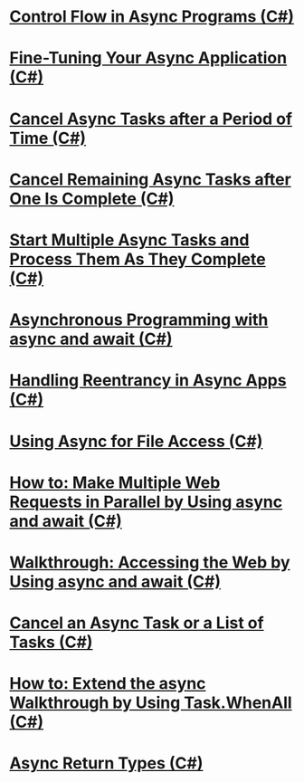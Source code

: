 # [Control Flow in Async Programs (C#)](control-flow-in-async-programs.md)
# [Fine-Tuning Your Async Application (C#)](fine-tuning-your-async-application.md)
# [Cancel Async Tasks after a Period of Time (C#)](cancel-async-tasks-after-a-period-of-time.md)
# [Cancel Remaining Async Tasks after One Is Complete (C#)](cancel-remaining-async-tasks-after-one-is-complete.md)
# [Start Multiple Async Tasks and Process Them As They Complete (C#)](start-multiple-async-tasks-and-process-them-as-they-complete.md)
# [Asynchronous Programming with async and await (C#)](asynchronous-programming-with-async-and-await.md)
# [Handling Reentrancy in Async Apps (C#)](handling-reentrancy-in-async-apps.md)
# [Using Async for File Access (C#)](using-async-for-file-access.md)
# [How to: Make Multiple Web Requests in Parallel by Using async and await (C#)](how-to-make-multiple-web-requests-in-parallel-by-using-async-and-await.md)
# [Walkthrough: Accessing the Web by Using async and await (C#)](walkthrough-accessing-the-web-by-using-async-and-await.md)
# [Cancel an Async Task or a List of Tasks (C#)](cancel-an-async-task-or-a-list-of-tasks.md)
# [How to: Extend the async Walkthrough by Using Task.WhenAll (C#)](how-to-extend-the-async-walkthrough-by-using-task-whenall.md)
# [Async Return Types (C#)](async-return-types.md)
